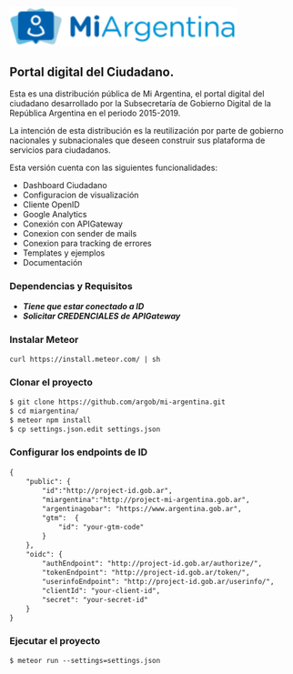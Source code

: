 <img src="/public/img/logos/miargentina.png" alt="MiArgentina" width="400"/>

## Portal digital del Ciudadano.
Esta es una distribución pública de Mi Argentina, el portal digital del ciudadano desarrollado por la Subsecretaría de Gobierno Digital de la República Argentina en el periodo 2015-2019.

La intención de esta distribución es la reutilización por parte de gobierno nacionales y subnacionales que deseen construir sus plataforma de servicios para ciudadanos. 

Esta versión cuenta con las siguientes funcionalidades:
* Dashboard Ciudadano
* Configuracion de visualización
* Cliente OpenID
* Google Analytics
* Conexión con APIGateway
* Conexion con sender de mails
* Conexion para tracking de errores
* Templates y ejemplos
* Documentación

### Dependencias y Requisitos

- ***Tiene que estar conectado a ID***
- ***Solicitar CREDENCIALES de APIGateway***

### Instalar Meteor
```
curl https://install.meteor.com/ | sh
```

### Clonar el proyecto

```
$ git clone https://github.com/argob/mi-argentina.git
$ cd miargentina/
$ meteor npm install
$ cp settings.json.edit settings.json
```

### Configurar los endpoints de ID

```
{
    "public": {
        "id":"http://project-id.gob.ar",
        "miargentina":"http://project-mi-argentina.gob.ar",
        "argentinagobar": "https://www.argentina.gob.ar",
        "gtm":  {
            "id": "your-gtm-code"
        }
    },
    "oidc": {
        "authEndpoint": "http://project-id.gob.ar/authorize/",
        "tokenEndpoint": "http://project-id.gob.ar/token/",
        "userinfoEndpoint": "http://project-id.gob.ar/userinfo/",
        "clientId": "your-client-id",
        "secret": "your-secret-id"
    }
}
```

### Ejecutar el proyecto

```
$ meteor run --settings=settings.json
```
